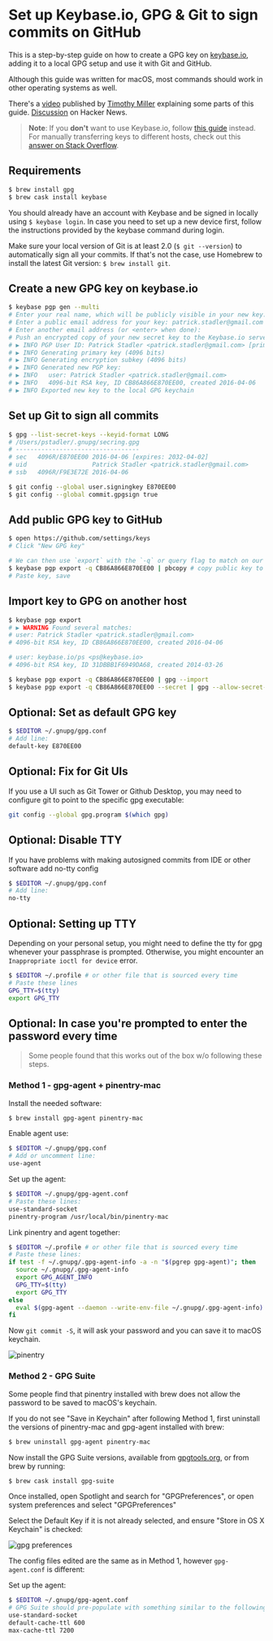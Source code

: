 # Set up Keybase.io, GPG & Git to sign commits on GitHub

This is a step-by-step guide on how to create a GPG key on [keybase.io](https://keybase.io), adding it to a local GPG setup and use it with Git and GitHub.

Although this guide was written for macOS, most commands should work in other operating systems as well.

There's a [video](https://www.youtube.com/watch?v=4V-7KnhcrbY) published by [Timothy Miller](https://github.com/tjacobdesign) explaining some parts of this guide. [Discussion](https://news.ycombinator.com/item?id=12289481) on Hacker News. 

> **Note**: If you **don't** want to use Keybase.io, follow [this guide][1] instead.
> For manually transferring keys to different hosts, check out this [answer on Stack Overflow][2].

[1]: https://help.github.com/articles/generating-a-new-gpg-key/
[2]: https://stackoverflow.com/a/3176373/571227

## Requirements

```sh
$ brew install gpg
$ brew cask install keybase
```

You should already have an account with Keybase and be signed in locally using `$ keybase login`. In case you need to set up a new device first, follow the instructions provided by the keybase command during login.

Make sure your local version of Git is at least 2.0 (`$ git --version`) to automatically sign all your commits. If that's not the case, use Homebrew to install the latest Git version: `$ brew install git`.

## Create a new GPG key on keybase.io

```sh
$ keybase pgp gen --multi
# Enter your real name, which will be publicly visible in your new key: Patrick Stadler
# Enter a public email address for your key: patrick.stadler@gmail.com
# Enter another email address (or <enter> when done):
# Push an encrypted copy of your new secret key to the Keybase.io server? [Y/n] Y
# ▶ INFO PGP User ID: Patrick Stadler <patrick.stadler@gmail.com> [primary]
# ▶ INFO Generating primary key (4096 bits)
# ▶ INFO Generating encryption subkey (4096 bits)
# ▶ INFO Generated new PGP key:
# ▶ INFO   user: Patrick Stadler <patrick.stadler@gmail.com>
# ▶ INFO   4096-bit RSA key, ID CB86A866E870EE00, created 2016-04-06
# ▶ INFO Exported new key to the local GPG keychain
```

## Set up Git to sign all commits

```sh
$ gpg --list-secret-keys --keyid-format LONG
# /Users/pstadler/.gnupg/secring.gpg
# ----------------------------------
# sec   4096R/E870EE00 2016-04-06 [expires: 2032-04-02]
# uid                  Patrick Stadler <patrick.stadler@gmail.com>
# ssb   4096R/F9E3E72E 2016-04-06

$ git config --global user.signingkey E870EE00
$ git config --global commit.gpgsign true
```

## Add public GPG key to GitHub

```sh
$ open https://github.com/settings/keys
# Click "New GPG key"

# We can then use `export` with the `-q` or query flag to match on our key (the first 16 characters should do..) 
$ keybase pgp export -q CB86A866E870EE00 | pbcopy # copy public key to clipboard
# Paste key, save
```

## Import key to GPG on another host

```sh
$ keybase pgp export
# ▶ WARNING Found several matches:
# user: Patrick Stadler <patrick.stadler@gmail.com>
# 4096-bit RSA key, ID CB86A866E870EE00, created 2016-04-06

# user: keybase.io/ps <ps@keybase.io>
# 4096-bit RSA key, ID 31DBBB1F6949DA68, created 2014-03-26

$ keybase pgp export -q CB86A866E870EE00 | gpg --import
$ keybase pgp export -q CB86A866E870EE00 --secret | gpg --allow-secret-key-import --import
```

## Optional: Set as default GPG key

```sh
$ $EDITOR ~/.gnupg/gpg.conf
# Add line:
default-key E870EE00
```

## Optional: Fix for Git UIs

If you use a UI such as Git Tower or Github Desktop, you may need to configure git to point to the specific gpg executable:
```sh
git config --global gpg.program $(which gpg)
```

## Optional: Disable TTY
If you have problems with making autosigned commits from IDE or other software add no-tty config
```sh
$ $EDITOR ~/.gnupg/gpg.conf
# Add line:
no-tty
```

## Optional: Setting up TTY  
Depending on your personal setup, you might need to define the tty for gpg
whenever your passphrase is prompted. Otherwise, you might encounter an `Inappropriate
ioctl for device` error.
```sh
$ $EDITOR ~/.profile # or other file that is sourced every time
# Paste these lines
GPG_TTY=$(tty)
export GPG_TTY
```

## Optional: In case you're prompted to enter the password every time

> Some people found that this works out of the box w/o following these steps.

### Method 1 - gpg-agent + pinentry-mac

Install the needed software:

```sh
$ brew install gpg-agent pinentry-mac
```

Enable agent use:

```sh
$ $EDITOR ~/.gnupg/gpg.conf
# Add or uncomment line:
use-agent
```

Set up the agent:

```sh
$ $EDITOR ~/.gnupg/gpg-agent.conf
# Paste these lines:
use-standard-socket
pinentry-program /usr/local/bin/pinentry-mac
```

Link pinentry and agent together:

```sh
$ $EDITOR ~/.profile # or other file that is sourced every time
# Paste these lines:
if test -f ~/.gnupg/.gpg-agent-info -a -n "$(pgrep gpg-agent)"; then
  source ~/.gnupg/.gpg-agent-info
  export GPG_AGENT_INFO
  GPG_TTY=$(tty)
  export GPG_TTY
else
  eval $(gpg-agent --daemon --write-env-file ~/.gnupg/.gpg-agent-info)
fi
```

Now `git commit -S`, it will ask your password and you can save it to macOS
keychain.

![pinentry](img/pinentry.png)

### Method 2 - GPG Suite

Some people find that pinentry installed with brew does not allow the password to be saved to macOS's keychain.

If you do not see "Save in Keychain" after following Method 1, first uninstall the versions of pinentry-mac and gpg-agent installed with brew:

```sh
$ brew uninstall gpg-agent pinentry-mac
```

Now install the GPG Suite versions, available from [gpgtools.org](https://gpgtools.org/#gpgsuite), or from brew by running:

```sh
$ brew cask install gpg-suite
```

Once installed, open Spotlight and search for "GPGPreferences", or open system preferences and select "GPGPreferences"

Select the Default Key if it is not already selected, and ensure "Store in OS X Keychain" is checked:

![gpg preferences](img/gpg-preferences.png)

The config files edited are the same as in Method 1, however `gpg-agent.conf` is different:

Set up the agent:

```sh
$ $EDITOR ~/.gnupg/gpg-agent.conf
# GPG Suite should pre-populate with something similar to the following:
use-standard-socket
default-cache-ttl 600
max-cache-ttl 7200
```
